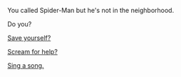 You called Spider-Man but he's not in the neighborhood.

Do you?

[Save yourself?](../run-away/outside.md)

[Scream for help?](../../sleep/scream-help/scream-help.md)

[Sing a song.](sing-a-song/sing-a-song.md)